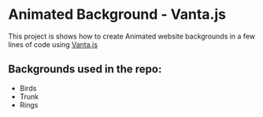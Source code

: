 # Animated Background - Vanta.js
This project is shows how to create Animated website backgrounds in a few lines of code using [Vanta.js](https://www.vantajs.com)

## Backgrounds used in the repo:
- Birds 
- Trunk 
- Rings 


